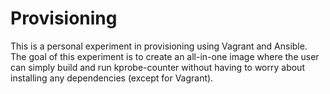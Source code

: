 # Provisioning

This is a personal experiment in provisioning using Vagrant and Ansible. The goal of this experiment is to create an all-in-one image where the user can simply build and run kprobe-counter without having to worry about installing any dependencies (except for Vagrant).
